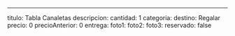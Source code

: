 ---
titulo: Tabla Canaletas
descripcion:
cantidad: 1
categoria:
destino: Regalar
precio: 0
precioAnterior: 0
entrega:
foto1:
foto2:
foto3:
reservado: false
